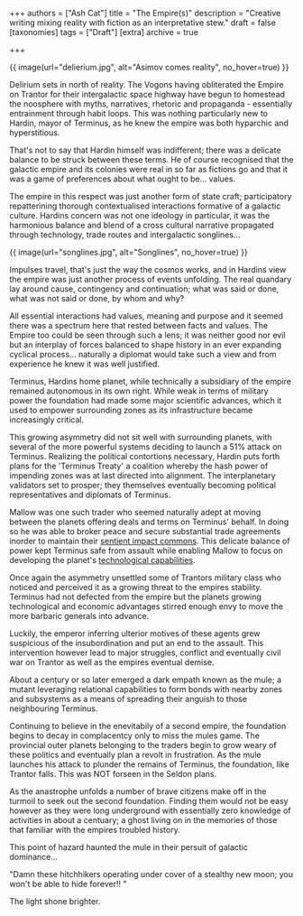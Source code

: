 +++
authors = ["Ash Cat"]
title = "The Empire(s)"
description = "Creative writing mixing reality with fiction as an interpretative stew."
draft = false
[taxonomies]
tags = ["Draft"]
[extra]
archive = true

+++

{{ image(url="delierium.jpg", alt="Asimov comes reality", no_hover=true) }}

Delirium sets in north of reality. The Vogons having obliterated the Empire on Trantor for their intergalactic space highway have begun to homestead the noosphere with myths, narratives, rhetoric and propaganda - essentially entrainment through habit loops. This was nothing particularly new to Hardin, mayor of Terminus, as he knew the empire was both hyparchic and hyperstitious. 

That's not to say that Hardin himself was indifferent; there was a delicate balance to be struck between these terms. He of course recognised that the galactic empire and its colonies were real in so far as fictions go and that it was a game of preferences about what ought to be... values.

The empire in this respect was just another form of state craft; participatory repatterining thorough contextualised interactions formative of a galactic culture. Hardins concern was not one ideology in particular, it was the harmonious balance and blend of a cross cultural narrative propagated through technology, trade routes and intergalactic songlines... 

{{ image(url="songlines.jpg", alt="Songlines", no_hover=true) }}

Impulses travel, that's just the way the cosmos works, and in Hardins view the empire was just another process of events unfolding. The real quandary lay around cause, contingency and continuation; what was said or done, what was not said or done, by whom and why?

All essential interactions had values, meaning and purpose and it seemed there was a spectrum here that rested between facts and values. The Empire too could be seen through such a lens; it was neither good nor evil but an interplay of forces balanced to shape history in an ever expanding cyclical process... naturally a diplomat would take such a view and from experience he knew it was well justified.

Terminus, Hardins home planet, while technically a subsidiary of the empire remained autonomous in its own right. While weak in terms of military power the foundation had made some major scientific advances, which it used to empower surrounding zones as its infrastructure became increasingly critical.

This growing asymmetry did not sit well with surrounding planets, with several of the more powerful systems deciding to launch a 51% attack on Terminus. Realizing the political contortions necessary, Hardin puts forth plans for the 'Terminus Treaty' a coalition whereby the hash power of impending zones was at last directed into alignment. The interplanetary validators set to prosper; they themselves eventually becoming political representatives and diplomats of Terminus.

Mallow was one such trader who seemed naturally adept at moving between the planets offering deals and terms on Terminus' behalf. In doing so he was able to broker peace and secure substantial trade agreements inorder to maintain their [sentient impact commons](https://gitlab.com/the-sentient-commons/sentient-commons-outline). This delicate balance of power kept Terminus safe from assault while enabling Mallow to focus on developing the planet's [technological capabilities](https://www.youtube.com/watch?v=qZ2LltOmD5A&t).

Once again the asymmetry unsettled some of Trantors military class who noticed and perceived it as a growing threat to the empires stability. Terminus had not defected from the empire but the planets growing technological and economic advantages stirred enough envy to move the more barbaric generals into advance. 

Luckily, the emperor inferring ulterior motives of these agents grew suspicious of the insubordination and put an end to the assault. This intervention however lead to major struggles, conflict and eventually civil war on Trantor as well as the empires eventual demise. 

About a century or so later emerged a dark empath known as the mule; a mutant leveraging relational capabilities to form bonds with nearby zones and subsystems as a means of spreading their anguish to those neighbouring Terminus. 

Continuing to believe in the enevitabily of a second empire, the foundation begins to decay in complacentcy only to miss the mules game. The provincial outer planets belonging to the traders begin to grow weary of these politics and eventually plan a revolt in frustration. As the mule launches his attack to plunder the remains of Terminus, the foundation, like Trantor falls. This was NOT forseen in the Seldon plans.

As the anastrophe unfolds a number of brave citizens make off in the turmoil to seek out the second foundation. Finding them would not be easy however as they were long underground with essentially zero knowledge of activities in about a centuary; a ghost living on in the memories of those that familiar with the empires troubled history. 

This point of hazard haunted the mule in their persuit of galactic dominance... 

"Damn these hitchhikers operating under cover of a stealthy new moon; you won't be able to hide forever!! " 

The light shone brighter. 